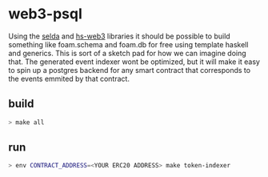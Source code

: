 # web3-psql

Using the [selda](https://github.com/valderman/selda) and [hs-web3](https://github.com/f-o-a-m/hs-web3) libraries it should be possible to build something like foam.schema and foam.db for free using template haskell and generics. This is sort of a sketch pad for how we can imagine doing that. The generated event indexer wont be optimized, but it will make it easy to spin up a postgres backend for any smart contract that corresponds to the events emmited by that contract.

## build
```bash
> make all
```

## run
```bash
> env CONTRACT_ADDRESS=<YOUR ERC20 ADDRESS> make token-indexer
```
